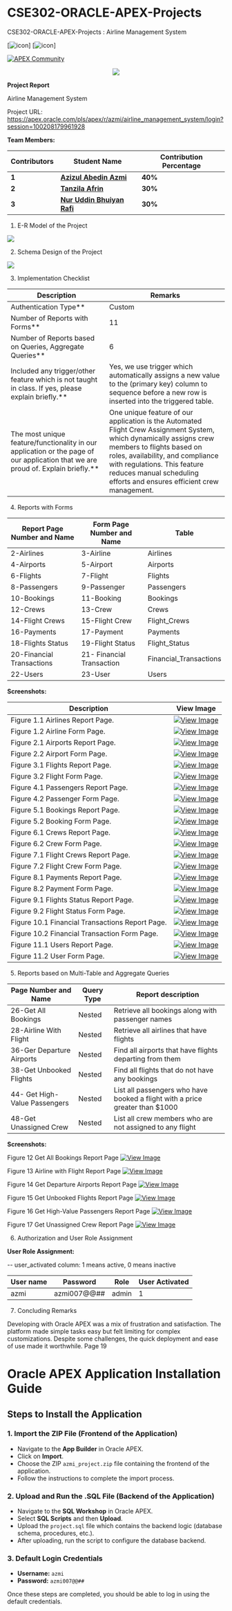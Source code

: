 # CSE302-ORACLE-APEX-Projects
CSE302-ORACLE-APEX-Projects : Airline Management System

[<img src="https://img.icons8.com/?size=100&id=39913&format=png&color=000000" alt="icon"/>] [<img src="https://img.icons8.com/?size=100&id=13406&format=png&color=000000" alt="icon"/>]

[![APEX Community](https://cdn.rawgit.com/Dani3lSun/apex-github-badges/78c5adbe/badges/apex-community-badge.svg)](https://github.com/Dani3lSun/apex-github-badges)

<p align="center">
<img  src="img/login.gif">
</p>

**Project Report**

Airline Management System

Project URL: 
https://apex.oracle.com/pls/apex/r/azmi/airline_management_system/login?session=100208179961928


**Team Members:** 



|**Contributors** |**Student Name** |**Contribution Percentage** |
| - | - | - |
|**1** |**[Azizul Abedin Azmi](https://github.com/azizulabedinazmi)** |**40%** |
|**2** |**[Tanzila Afrin](https://github.com/Tanzila-Afrin)** |**30%** |
|**3** |**[Nur Uddin Bhuiyan Rafi](https://github.com/nur-rafi)** |**30%** |



1. E-R Model of the Project

![](img/image2.jpg)


2. Schema Design of the Project

![](img/image3.jpeg)

3. Implementation Checklist

|**Description** |**Remarks** |
| - | - |
|Authentication Type** |Custom |
|Number of Reports with Forms** |11 |
|Number of Reports based on Queries, Aggregate Queries** |6 |
|Included any trigger/other feature which is not taught in class. If yes, please explain briefly.** |Yes, we use trigger which automatically assigns a new value to the (primary key) column to sequence before a new row is inserted into the triggered table. |
|The most unique feature/functionality in our application or the page of our application that we are proud of. Explain briefly.** |One unique feature of our application is the Automated Flight Crew Assignment System, which dynamically assigns crew members to flights based on roles, availability, and compliance with regulations. This feature reduces manual scheduling efforts and ensures efficient crew management. |

4. Reports with Forms

|Report Page Number and Name |Form Page Number and Name |Table |
| - | - | - |
|2-Airlines |3-Airline |Airlines |
|4-Airports |5-Airport |Airports |
|6-Flights |7-Flight |Flights |
|8-Passengers |9-Passenger |Passengers |
|10-Bookings |11-Booking |Bookings |
|12-Crews |13-Crew |Crews |
|14-Flight Crews |15-Flight Crew |Flight\_Crews |
|16-Payments |17-Payment |Payments |
|18-Flights Status |19-Flight Status |Flight\_Status |
|20-Financial Transactions |21- Financial Transaction |Financial\_Transactions |
|22-Users |23-User |Users |

**Screenshots:**

| **Description** | **View Image** |
| - | - |
| Figure 1.1 Airlines Report Page. | [![View Image](https://img.shields.io/badge/View-Image-blue?logo=github&logoColor=white)](img/image4.png) |
| Figure 1.2 Airline Form Page. | [![View Image](https://img.shields.io/badge/View-Image-blue?logo=github&logoColor=white)](img/image5.png) |
| Figure 2.1 Airports Report Page. | [![View Image](https://img.shields.io/badge/View-Image-blue?logo=github&logoColor=white)](img/image6.png) |
| Figure 2.2 Airport Form Page. | [![View Image](https://img.shields.io/badge/View-Image-blue?logo=github&logoColor=white)](img/image7.png) |
| Figure 3.1 Flights Report Page. | [![View Image](https://img.shields.io/badge/View-Image-blue?logo=github&logoColor=white)](img/image8.png) |
| Figure 3.2 Flight Form Page. | [![View Image](https://img.shields.io/badge/View-Image-blue?logo=github&logoColor=white)](img/image9.png) |
| Figure 4.1 Passengers Report Page. | [![View Image](https://img.shields.io/badge/View-Image-blue?logo=github&logoColor=white)](img/image10.png) |
| Figure 4.2 Passenger Form Page. | [![View Image](https://img.shields.io/badge/View-Image-blue?logo=github&logoColor=white)](img/image11.png) |
| Figure 5.1 Bookings Report Page. | [![View Image](https://img.shields.io/badge/View-Image-blue?logo=github&logoColor=white)](img/image12.png) |
| Figure 5.2 Booking Form Page. | [![View Image](https://img.shields.io/badge/View-Image-blue?logo=github&logoColor=white)](img/image13.png) |
| Figure 6.1 Crews Report Page. | [![View Image](https://img.shields.io/badge/View-Image-blue?logo=github&logoColor=white)](img/image14.png) |
| Figure 6.2 Crew Form Page. | [![View Image](https://img.shields.io/badge/View-Image-blue?logo=github&logoColor=white)](img/image15.png) |
| Figure 7.1 Flight Crews Report Page. | [![View Image](https://img.shields.io/badge/View-Image-blue?logo=github&logoColor=white)](img/image16.png) |
| Figure 7.2 Flight Crew Form Page. | [![View Image](https://img.shields.io/badge/View-Image-blue?logo=github&logoColor=white)](img/image17.png) |
| Figure 8.1 Payments Report Page. | [![View Image](https://img.shields.io/badge/View-Image-blue?logo=github&logoColor=white)](img/image18.png) |
| Figure 8.2 Payment Form Page. | [![View Image](https://img.shields.io/badge/View-Image-blue?logo=github&logoColor=white)](img/image19.png) |
| Figure 9.1 Flights Status Report Page. | [![View Image](https://img.shields.io/badge/View-Image-blue?logo=github&logoColor=white)](img/image20.png) |
| Figure 9.2 Flight Status Form Page. | [![View Image](https://img.shields.io/badge/View-Image-blue?logo=github&logoColor=white)](img/image21.png) |
| Figure 10.1 Financial Transactions Report Page. | [![View Image](https://img.shields.io/badge/View-Image-blue?logo=github&logoColor=white)](img/image22.png) |
| Figure 10.2 Financial Transaction Form Page. | [![View Image](https://img.shields.io/badge/View-Image-blue?logo=github&logoColor=white)](img/image23.png) |
| Figure 11.1 Users Report Page. | [![View Image](https://img.shields.io/badge/View-Image-blue?logo=github&logoColor=white)](img/image24.png) |
| Figure 11.2 User Form Page. | [![View Image](https://img.shields.io/badge/View-Image-blue?logo=github&logoColor=white)](img/image25.png) |

5. Reports based on Multi-Table and Aggregate Queries

|Page Number and Name |Query Type |Report description |
| - | - | - |
|26-Get All Bookings |Nested |Retrieve all bookings along with passenger names |
|28-Airline With Flight |Nested |Retrieve all airlines that have flights |
|36-Ger Departure Airports |Nested |Find all airports that have flights departing from them |
|38-Get Unbooked Flights |Nested |Find all flights that do not have any bookings |
|44- Get High-Value Passengers |Nested |List all passengers who have booked a flight with a price greater than $1000 |
|48-Get Unassigned Crew |Nested |List all crew members who are not assigned to any flight |

**Screenshots:**



Figure 12 Get All Bookings Report Page [![View Image](https://img.shields.io/badge/View-Image-blue?logo=github&logoColor=white)](img/image26.png)



Figure 13 Airline with Flight Report Page [![View Image](https://img.shields.io/badge/View-Image-blue?logo=github&logoColor=white)](img/image27.png)



Figure 14 Get Departure Airports Report Page [![View Image](https://img.shields.io/badge/View-Image-blue?logo=github&logoColor=white)](img/image28.png)



Figure 15 Get Unbooked Flights Report Page [![View Image](https://img.shields.io/badge/View-Image-blue?logo=github&logoColor=white)](img/image29.png)



Figure 16 Get High-Value Passengers Report Page  [![View Image](https://img.shields.io/badge/View-Image-blue?logo=github&logoColor=white)](img/image30.png)



Figure 17 Get Unassigned Crew Report Page [![View Image](https://img.shields.io/badge/View-Image-blue?logo=github&logoColor=white)](img/image31.png)

6. Authorization and User Role Assignment

**User Role Assignment:**

-- user\_activated column: 1 means active, 0 means inactive

|User name |Password |Role |User Activated |
| - | - | - | - |
|azmi |azmi007@@## |admin |1 |

7. Concluding Remarks

Developing with Oracle APEX was a mix of frustration and satisfaction. The platform made simple tasks easy but felt limiting for complex customizations. Despite some challenges, the quick deployment and ease of use made it worthwhile. 
Page 19

# Oracle APEX Application Installation Guide

## Steps to Install the Application

### 1. Import the ZIP File (Frontend of the Application)
- Navigate to the **App Builder** in Oracle APEX.
- Click on **Import**.
- Choose the ZIP `azmi_project.zip` file containing the frontend of the application.
- Follow the instructions to complete the import process.

### 2. Upload and Run the .SQL File (Backend of the Application)
- Navigate to the **SQL Workshop** in Oracle APEX.
- Select **SQL Scripts** and then **Upload**.
- Upload the `project.sql` file which contains the backend logic (database schema, procedures, etc.).
- After uploading, run the script to configure the database backend.

### 3. Default Login Credentials
- **Username:** `azmi`
- **Password:** `azmi007@@##`

Once these steps are completed, you should be able to log in using the default credentials.
